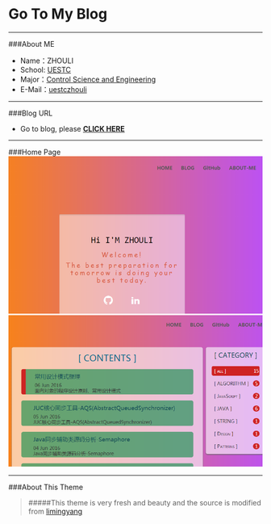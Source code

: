 # Go To My Blog 

---

###About ME

- Name：ZHOULI
- School: [UESTC](http://www.uestc.edu.cn/)
- Major：[Control Science and Engineering](http://baike.baidu.com/view/62820.htm)
- E-Mail：[uestczhouli](http://weibo.com/zhouli)

---

###Blog URL
- Go to blog, please [__CLICK HERE__](https://zlresource.github.io/)

---

###Home Page
[![Home Page](/images/bloghome1.png)](http://zlresource.github.io/)
[![Blog Page](/images/zl-blog1.png)](http://zlresource.github.io/)

---

###About This Theme 
> #####This theme is very fresh and beauty and the source is modified from [limingyang](https://github.com/limingyang2012)





